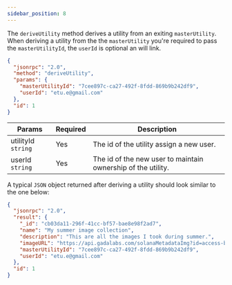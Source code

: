```yaml
---
sidebar_position: 8
---
```


The `deriveUtility` method derives a utility from an exiting `masterUtility`. When deriving a utility from the  the `masterUtility` you're required to pass the `masterUtilityId`, the `userId` is optional an will link.

```json
{
  "jsonrpc": "2.0",
  "method": "deriveUtility",
  "params": {
    "masterUtilityId": "7cee897c-ca27-492f-8fdd-869b9b242df9",
    "userId": "etu.e@gmail.com"
  },
  "id": 1
}
```


| Params                       | Required                              | Description
|------------------------------|---------------------------------------|---------------------------------------|
| utilityId `string`           | Yes                                    | The id of the utility assign a new user.
| userId `string`              | Yes                                   | The id of the new user to maintain ownership of the utility.

A typical `JSON` object returned after deriving a utility should look similar to the one below:


```json
{
  "jsonrpc": "2.0",
  "result": {
    "_id": "cb03da11-296f-41cc-bf57-bae8e98f2ad7",
    "name": "My summer image collection",
    "description": "This are all the images I took during summer.",
    "imageURL": "https://api.gadalabs.com/solanaMetadataImg?id=access-bronze",
    "masterUtilityId": "7cee897c-ca27-492f-8fdd-869b9b242df9",
    "userId": "etu.e@gmail.com"
  },
  "id": 1
}
```
